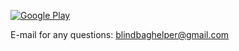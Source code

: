 [![Google Play](http://developer.android.com/images/brand/en_generic_rgb_wo_60.png)](https://play.google.com/store/apps/details?id=me.katefiore.mlpblindbaghelper)

E-mail for any questions: blindbaghelper@gmail.com
